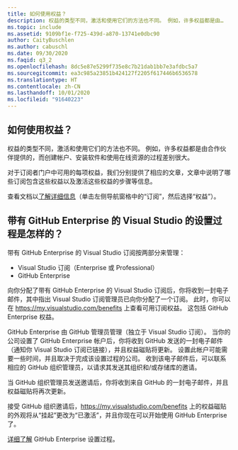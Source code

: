 ```yaml
---
title: 如何使用权益？
description: 权益的类型不同，激活和使用它们的方法也不同。 例如，许多权益都是由…
ms.topic: include
ms.assetid: 9109bf1e-f725-439d-a870-13741e0dbc90
author: CaityBuschlen
ms.author: cabuschl
ms.date: 09/30/2020
ms.faqid: q3_2
ms.openlocfilehash: 8dc5e87e5299f735e8c7b21dab1bb7e3afdbc5a7
ms.sourcegitcommit: ea3c985a23851b424127f2205f617446b6536578
ms.translationtype: HT
ms.contentlocale: zh-CN
ms.lasthandoff: 10/01/2020
ms.locfileid: "91640223"
---
```

## <a name="how-do-i-use-my-benefits"></a>如何使用权益？

权益的类型不同，激活和使用它们的方法也不同。 例如，许多权益都是由合作伙伴提供的，而创建帐户、安装软件和使用在线资源的过程差别很大。

对于订阅者门户中可用的每项权益，我们分别提供了相应的文章，文章中说明了哪些订阅包含这些权益以及激活这些权益的步骤等信息。

查看文档以[了解详细信息](https://docs.microsoft.com/visualstudio/subscriptions/whats-new-in-subscriptions)（单击左侧导航窗格中的“订阅”，然后选择“权益”）。

## <a name="what-is-the-visual-studio-with-github-enterprise-setup-process"></a>带有 GitHub Enterprise 的 Visual Studio 的设置过程是怎样的？ 

带有 GitHub Enterprise 的 Visual Studio 订阅按两部分来管理：  
- Visual Studio 订阅（Enterprise 或 Professional）  
- GitHub Enterprise  

向你分配了带有 GitHub Enterprise 的 Visual Studio 订阅后，你将收到一封电子邮件，其中指出 Visual Studio 订阅管理员已向你分配了一个订阅。 此时，你可以在 <https://my.visualstudio.com/benefits> 上查看可用订阅权益。 这包括 GitHub Enterprise 权益。 

GitHub Enterprise 由 GitHub 管理员管理（独立于 Visual Studio 订阅）。 当你的公司设置了 GitHub Enterprise 帐户后，你将收到 GitHub 发送的一封电子邮件（通知你 Visual Studio 订阅已链接），并且权益磁贴将更新。 设置此帐户可能需要一些时间，并且取决于完成该设置过程的公司。 收到该电子邮件后，可以联系相应的 GitHub 组织管理员，以请求其发送其组织和/或存储库的邀请。 

当 GitHub 组织管理员发送邀请后，你将收到来自 GitHub 的一封电子邮件，并且权益磁贴将再次更新。 

接受 GitHub 组织邀请后，<https://my.visualstudio.com/benefits> 上的权益磁贴的外观将从“挂起”更改为“已激活”，并且你现在可以开始使用 GitHub Enterprise 了。 

[详细了解](https://docs.microsoft.com/visualstudio/subscriptions/access-github.md) GitHub Enterprise 设置过程。 